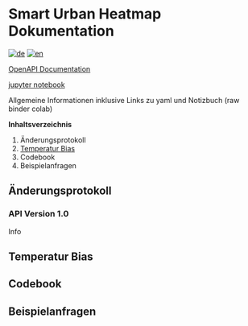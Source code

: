 # Smart Urban Heatmap Dokumentation

[![de](https://img.shields.io/badge/lang-de-green.svg)](README.de.md)
[![en](https://img.shields.io/badge/lang-en-red.svg)](README.md)


[OpenAPI Documentation](Swagger)

[jupyter notebook](python_examples.ipynb)

Allgemeine Informationen inklusive Links zu yaml und Notizbuch (raw binder colab)

**Inhaltsverzeichnis**

1. Änderungsprotokoll
2. [Temperatur Bias](#temperature-bias)
3. Codebook
4. Beispielanfragen

## Änderungsprotokoll

### API Version 1.0
Info

## Temperatur Bias

## Codebook

## Beispielanfragen